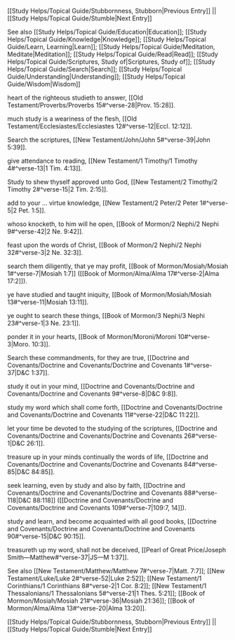 [[Study Helps/Topical Guide/Stubbornness, Stubborn|Previous Entry]]  ||  [[Study Helps/Topical Guide/Stumble|Next Entry]]

 See also [[Study Helps/Topical Guide/Education|Education]]; [[Study Helps/Topical Guide/Knowledge|Knowledge]]; [[Study Helps/Topical Guide/Learn, Learning|Learn]]; [[Study Helps/Topical Guide/Meditation, Meditate|Meditation]]; [[Study Helps/Topical Guide/Read|Read]]; [[Study Helps/Topical Guide/Scriptures, Study of|Scriptures, Study of]]; [[Study Helps/Topical Guide/Search|Search]]; [[Study Helps/Topical Guide/Understanding|Understanding]]; [[Study Helps/Topical Guide/Wisdom|Wisdom]]

 heart of the righteous studieth to answer, [[Old Testament/Proverbs/Proverbs 15#^verse-28|Prov. 15:28]].

 much study is a weariness of the flesh, [[Old Testament/Ecclesiastes/Ecclesiastes 12#^verse-12|Eccl. 12:12]].

 Search the scriptures, [[New Testament/John/John 5#^verse-39|John 5:39]].

 give attendance to reading, [[New Testament/1 Timothy/1 Timothy 4#^verse-13|1 Tim. 4:13]].

 Study to shew thyself approved unto God, [[New Testament/2 Timothy/2 Timothy 2#^verse-15|2 Tim. 2:15]].

 add to your ... virtue knowledge, [[New Testament/2 Peter/2 Peter 1#^verse-5|2 Pet. 1:5]].

 whoso knocketh, to him will he open, [[Book of Mormon/2 Nephi/2 Nephi 9#^verse-42|2 Ne. 9:42]].

 feast upon the words of Christ, [[Book of Mormon/2 Nephi/2 Nephi 32#^verse-3|2 Ne. 32:3]].

 search them diligently, that ye may profit, [[Book of Mormon/Mosiah/Mosiah 1#^verse-7|Mosiah 1:7]] ([[Book of Mormon/Alma/Alma 17#^verse-2|Alma 17:2]]).

 ye have studied and taught iniquity, [[Book of Mormon/Mosiah/Mosiah 13#^verse-11|Mosiah 13:11]].

 ye ought to search these things, [[Book of Mormon/3 Nephi/3 Nephi 23#^verse-1|3 Ne. 23:1]].

 ponder it in your hearts, [[Book of Mormon/Moroni/Moroni 10#^verse-3|Moro. 10:3]].

 Search these commandments, for they are true, [[Doctrine and Covenants/Doctrine and Covenants/Doctrine and Covenants 1#^verse-37|D&C 1:37]].

 study it out in your mind, [[Doctrine and Covenants/Doctrine and Covenants/Doctrine and Covenants 9#^verse-8|D&C 9:8]].

 study my word which shall come forth, [[Doctrine and Covenants/Doctrine and Covenants/Doctrine and Covenants 11#^verse-22|D&C 11:22]].

 let your time be devoted to the studying of the scriptures, [[Doctrine and Covenants/Doctrine and Covenants/Doctrine and Covenants 26#^verse-1|D&C 26:1]].

 treasure up in your minds continually the words of life, [[Doctrine and Covenants/Doctrine and Covenants/Doctrine and Covenants 84#^verse-85|D&C 84:85]].

 seek learning, even by study and also by faith, [[Doctrine and Covenants/Doctrine and Covenants/Doctrine and Covenants 88#^verse-118|D&C 88:118]] ([[Doctrine and Covenants/Doctrine and Covenants/Doctrine and Covenants 109#^verse-7|109:7, 14]]).

 study and learn, and become acquainted with all good books, [[Doctrine and Covenants/Doctrine and Covenants/Doctrine and Covenants 90#^verse-15|D&C 90:15]].

 treasureth up my word, shall not be deceived, [[Pearl of Great Price/Joseph Smith—Matthew#^verse-37|JS—M 1:37]].

 See also [[New Testament/Matthew/Matthew 7#^verse-7|Matt. 7:7]]; [[New Testament/Luke/Luke 2#^verse-52|Luke 2:52]]; [[New Testament/1 Corinthians/1 Corinthians 8#^verse-2|1 Cor. 8:2]]; [[New Testament/1 Thessalonians/1 Thessalonians 5#^verse-21|1 Thes. 5:21]]; [[Book of Mormon/Mosiah/Mosiah 21#^verse-36|Mosiah 21:36]]; [[Book of Mormon/Alma/Alma 13#^verse-20|Alma 13:20]].

[[Study Helps/Topical Guide/Stubbornness, Stubborn|Previous Entry]]  ||  [[Study Helps/Topical Guide/Stumble|Next Entry]]